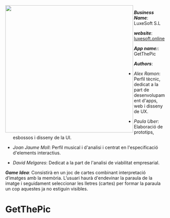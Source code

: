 
<img align="left" src="https://user-images.githubusercontent.com/38278207/159091563-59295dc3-438f-45bf-85ec-36c83c77f760.png" height=400px>

***Business Name***: LuxeSoft S.L

***website***: [luxesoft.online](https://luxesoft.online)

***App name:***: GetThePic

***Authors***:

- *Alex Ramon*: Perfil tècnic, dedicat a la part de desenvolupament d'apps, web i disseny de UX.
    
- *Paula Uber*: Elaboració de prototips, esbossos i disseny de la UI.
    
- *Joan Jaume Moll*: Perfil musical i d'analisi i centrat en l'especificació d'elements interactius.
    
- *David Melgares*: Dedicat a la part de l'analisi de viabilitat empresarial.
    
***Game Idea***: Consistirà en un joc de cartes combinant interpretació d’imatges amb la memòria. L’usuari haurà d'endevinar la paraula de la imatge i seguidament seleccionar les lletres  (cartes) per formar la paraula un cop aquestes ja no estiguin visibles.
   

  
# GetThePic
